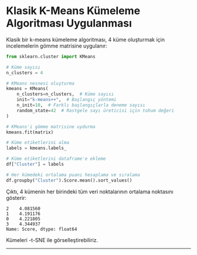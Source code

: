 # Klasik K-Means Kümeleme Algoritması Uygulanması

Klasik bir k-means kümeleme algoritması, 4 küme oluşturmak için incelemelerin gömme matrisine uygulanır:
```python
from sklearn.cluster import KMeans

# Küme sayısı
n_clusters = 4

# KMeans nesnesi oluşturma
kmeans = KMeans(
    n_clusters=n_clusters,  # Küme sayısı
    init="k-means++",  # Başlangıç yöntemi
    n_init=10,  # Farklı başlangıçlarla deneme sayısı
    random_state=42  # Rastgele sayı üreticisi için tohum değeri
)

# KMeans'i gömme matrisine uydurma
kmeans.fit(matrix)

# Küme etiketlerini alma
labels = kmeans.labels_

# Küme etiketlerini dataframe'e ekleme
df["Cluster"] = labels

# Her kümedeki ortalama puanı hesaplama ve sıralama
df.groupby("Cluster").Score.mean().sort_values()
```
Çıktı, 4 kümenin her birindeki tüm veri noktalarının ortalama noktasını gösterir:
```
2    4.081560
1    4.191176
0    4.221805
3    4.344937
Name: Score, dtype: float64
```
Kümeleri -t-SNE ile görselleştirebiliriz.

---


